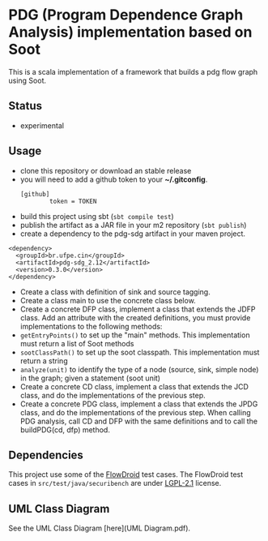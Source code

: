 # PDG (Program Dependence Graph Analysis) implementation based on Soot

This is a scala implementation of a framework that builds a pdg flow graph using Soot.

## Status

   * experimental

## Usage

   * clone this repository or download an stable release
   * you will need to add a github token to your **~/.gitconfig**.
     ```
     [github]
             token = TOKEN
     ```
   * build this project using sbt (`sbt compile test`)
   * publish the artifact as a JAR file in your m2 repository (`sbt publish`)
   * create a dependency to the pdg-sdg artifact in your maven project. 

```{xml}
<dependency>
  <groupId>br.ufpe.cin</groupId>
  <artifactId>pdg-sdg_2.12</artifactId>
  <version>0.3.0</version>
</dependency>
```

* Create a class with definition of sink and source tagging.
* Create a class main to use the concrete class below.
* Create a concrete DFP class, implement a class that extends the JDFP class. Add an attribute with the created definitions, you must provide implementations to the following methods:
* `getEntryPoints()` to set up the "main" methods. This implementation must return a list of Soot methods
* `sootClassPath()` to set up the soot classpath. This implementation must return a string
* `analyze(unit)` to identify the type of a node (source, sink, simple node) in the graph; given a statement (soot unit)
* Create a concrete CD class, implement a class that extends the JCD class, and do the implementations of the previous step.
* Create a concrete PDG class, implement a class that extends the JPDG class, and do the implementations of the previous step. When calling PDG analysis, call CD and DFP with the same definitions and to call the buildPDG(cd, dfp) method.

## Dependencies

This project use some of the [FlowDroid](https://github.com/secure-software-engineering/FlowDroid) test cases. The FlowDroid test cases in `src/test/java/securibench` are under [LGPL-2.1](https://github.com/secure-software-engineering/FlowDroid/blob/develop/LICENSE) license.

## UML Class Diagram

See the UML Class Diagram [here](UML Diagram.pdf).